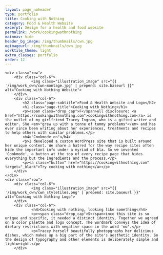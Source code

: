 ```yaml
---
layout: page_noheader
type: portfolio
title: Cooking with Nothing
category: Food & Health Website
excerpt: Design for a health and food website
permalink: /work/cookingwothnothing
mainnav: hide
header_bg_image: /img/thumbnails/cwn.jpg
ogimageurl: /img/thumbnails/cwn.jpg
worktile_theme: light
extra_classes: portfolio
order: 12
---
```


<div class="wrapper">

	<div class="row">
		<div class="col-6">			
				<img class="illustration_image" src="{{ '/img/work_cwn/cwn-montage.jpg' | prepend: site.baseurl }}" alt="Cooking with Nothing Website">				
		</div>
		<div class="col-6">
			<h2 class="page-subtitle">Food & Health Website and Logo</h2>
			<h1 class="page-title">Cooking with Nothing</h1>
			<p><span class="drop_cap">F</span>ull disclosure: <a href="https://cookingwithnothing.com">cookingwithnothing.com</a> is the outlet of my girlfriend Tracey Ingram, who is a gifted writer and editor. She <em>"grew up with a tonne of tummy problems"</em> and has ever since been writing about her experiences, treatments and recipes to help others with similar problems.</p>
			<h4>"Cookmode on"</h4>
			<p>I developed a custom WordPress site that is built around her unique content. We share a hatred for the way recipe sites often hide the important info under a myriad of bla. So we invented 'Cookmode', a button at the top of every recipe page that hides everything but the ingredients and the process.</p>
			<p><a class="button" href="https://cookingwithnothing.com" target="_blank">Try cooking with nothing</a></p>			 
		</div>						
	</div>
	<div class="row">
		<div class="col-6">			
				<img class="illustration_image" src="{{ '/img/work_cwn/cwn_styletiles.png' | prepend: site.baseurl }}" alt="Cooking with Nothing Logo">				
		</div>
		<div class="col-6">
				<h4>Cooking with nothing, looking like something</h4>
				<p><span class="drop_cap">S</span>ince this site is so unique and specific, it needed a distinct identity. Together we agreed on a color palette and logo concept. The wordmark conveys the idea of dietary restrictions with negative space in the word 'no'.</p>
				<p>Tracey herself beautifully photopgraphs her delicious dishes, which makes up a big part of the site's aesthetic identity. So the design of typography and other elements is deliberately simple and lightweight.</p>  
		</div>
</div>